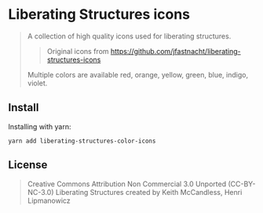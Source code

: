 # Liberating Structures icons

> A collection of high quality icons used for liberating structures.
> 
> > Original icons from https://github.com/jfastnacht/liberating-structures-icons
>
> Multiple colors are available red, orange, yellow, green, blue, indigo, violet.

## Install

Installing with yarn:

```yarn add liberating-structures-color-icons```

## License

> Creative Commons Attribution Non Commercial 3.0 Unported (CC-BY-NC-3.0)
> Liberating Structures created by Keith McCandless, Henri Lipmanowicz

